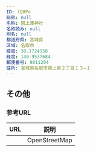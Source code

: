 ```yaml
---
ID: lQHPo
総称: null
名称: 閖上湊神社
名称読み: null
別名: null
都道府県: 宮城県
区域: 名取市
緯度: 38.1724158
経度: 140.9537684
郵便番号: 9811204
住所: 宮城県名取市閖上東２丁目１３−１
---
```


## その他

### 参考URL

| URL | 説明          |
| --- | ------------- |
|     | OpenStreetMap |
